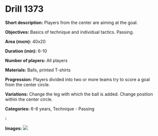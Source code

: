 # Drill 1373

**Short description:**
Players from the center are aiming at the goal.

**Objectives:**
Basics of technique and individual tactics. Passing.

**Area (mxm):**
40x20

**Duration (min):**
6-10

**Number of players:**
All players

**Materials:**
Balls, printed T-shirts

**Progression:**
Players divided into two or more teams try to score a goal from the center circle.

**Variations:**
Change the leg with which the ball is added. Change position within the center circle.

**Categories:**
6-8 years, Technique - Passing

**:**


**Images:**
![](https://www.coachingfutsal.com/\images\dd23e71d-02e3-4a86-91f9-34beb4c0e804_177.png)


